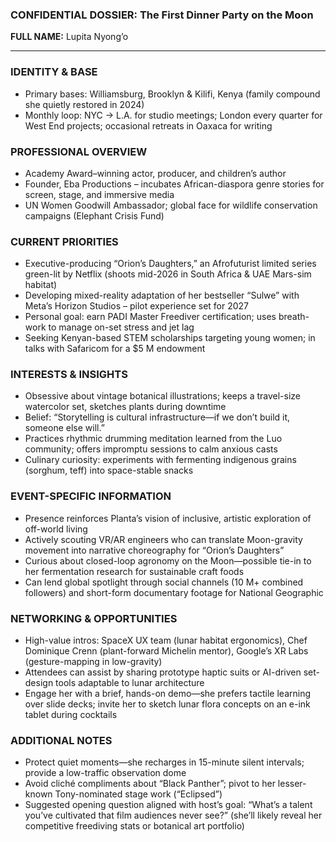 ### CONFIDENTIAL DOSSIER: The First Dinner Party on the Moon

**FULL NAME:** Lupita Nyong’o

---
### IDENTITY & BASE
- Primary bases: Williamsburg, Brooklyn & Kilifi, Kenya (family compound she quietly restored in 2024)
- Monthly loop: NYC → L.A. for studio meetings; London every quarter for West End projects; occasional retreats in Oaxaca for writing

### PROFESSIONAL OVERVIEW
- Academy Award–winning actor, producer, and children’s author
- Founder, Eba Productions – incubates African-diaspora genre stories for screen, stage, and immersive media
- UN Women Goodwill Ambassador; global face for wildlife conservation campaigns (Elephant Crisis Fund)

### CURRENT PRIORITIES
- Executive-producing “Orion’s Daughters,” an Afrofuturist limited series green-lit by Netflix (shoots mid-2026 in South Africa & UAE Mars-sim habitat)
- Developing mixed-reality adaptation of her bestseller “Sulwe” with Meta’s Horizon Studios – pilot experience set for 2027
- Personal goal: earn PADI Master Freediver certification; uses breath-work to manage on-set stress and jet lag
- Seeking Kenyan-based STEM scholarships targeting young women; in talks with Safaricom for a $5 M endowment

### INTERESTS & INSIGHTS
- Obsessive about vintage botanical illustrations; keeps a travel-size watercolor set, sketches plants during downtime
- Belief: “Storytelling is cultural infrastructure—if we don’t build it, someone else will.”
- Practices rhythmic drumming meditation learned from the Luo community; offers impromptu sessions to calm anxious casts
- Culinary curiosity: experiments with fermenting indigenous grains (sorghum, teff) into space-stable snacks

### EVENT-SPECIFIC INFORMATION
- Presence reinforces Planta’s vision of inclusive, artistic exploration of off-world living
- Actively scouting VR/AR engineers who can translate Moon-gravity movement into narrative choreography for “Orion’s Daughters”
- Curious about closed-loop agronomy on the Moon—possible tie-in to her fermentation research for sustainable craft foods
- Can lend global spotlight through social channels (10 M+ combined followers) and short-form documentary footage for National Geographic

### NETWORKING & OPPORTUNITIES
- High-value intros: SpaceX UX team (lunar habitat ergonomics), Chef Dominique Crenn (plant-forward Michelin mentor), Google’s XR Labs (gesture-mapping in low-gravity)
- Attendees can assist by sharing prototype haptic suits or AI-driven set-design tools adaptable to lunar architecture
- Engage her with a brief, hands-on demo—she prefers tactile learning over slide decks; invite her to sketch lunar flora concepts on an e-ink tablet during cocktails

### ADDITIONAL NOTES
- Protect quiet moments—she recharges in 15-minute silent intervals; provide a low-traffic observation dome
- Avoid cliché compliments about “Black Panther”; pivot to her lesser-known Tony-nominated stage work (“Eclipsed”)
- Suggested opening question aligned with host’s goal: “What’s a talent you’ve cultivated that film audiences never see?” (she’ll likely reveal her competitive freediving stats or botanical art portfolio)